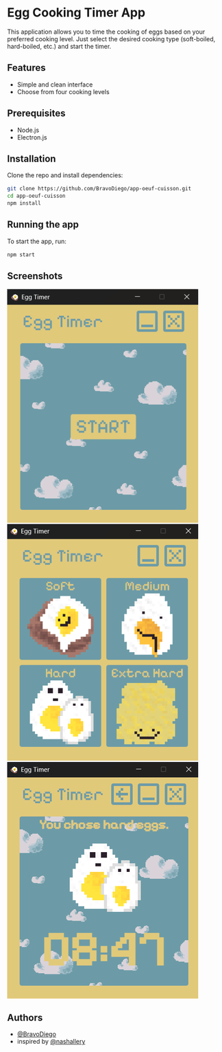 
# Egg Cooking Timer App

This application allows you to time the cooking of eggs based on your preferred cooking level. Just select the desired cooking type (soft-boiled, hard-boiled, etc.) and start the timer.

## Features

- Simple and clean interface
- Choose from four cooking levels

## Prerequisites

- Node.js
- Electron.js

## Installation

Clone the repo and install dependencies:

```bash
git clone https://github.com/BravoDiego/app-oeuf-cuisson.git
cd app-oeuf-cuisson
npm install
```

## Running the app

To start the app, run:

```bash
npm start
```

## Screenshots

![Screenshot 1](src/assets/app-screenshots.png)
![Screenshot 2](src/assets/egg-cooking-screenshots.png)
![Screenshot 3](src/assets/egg-timer.png)

## Authors

- [@BravoDiego](https://www.github.com/BravoDiego)
- inspired by [@nashallery](https://www.instagram.com/nashallery/)

